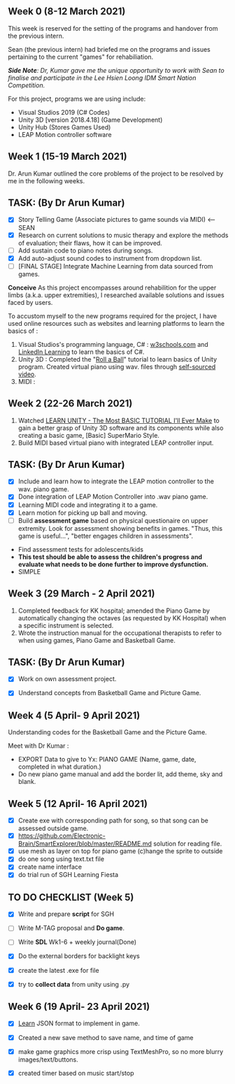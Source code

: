 ## Week 0 (8-12 March 2021) 
This week is reserved for the setting of the programs and handover from the previous intern.

Sean (the previous intern) had briefed me on the programs and issues pertaining to the current "games" for rehabiliation. 

***Side Note**: Dr, Kumar gave me the unique opportunity to work with Sean to finalise and participate in the Lee Hsien Loong IDM Smart Nation Competition.*

For this project, programs we are using include:
 - Visual Studios 2019 (C# Codes)
 - Unity 3D [version 2018.4.18] (Game Development)
 - Unity Hub (Stores Games Used)
 - LEAP Motion controller software

## Week 1 (15-19 March 2021)
Dr. Arun Kumar outlined the core problems of the project to be resolved by me in the following weeks.

## TASK: (By Dr Arun Kumar)
 - [x] Story Telling Game (Associate pictures to game sounds via MIDI) <-- SEAN
 - [x] Research on current solutions to music therapy and explore the methods of evaluation; their flaws, how it can be improved.
 - [ ] Add sustain code to piano notes during songs.
 - [x] Add auto-adjust sound codes to instrument from dropdown list.
 - [ ] [FINAL STAGE] Integrate Machine Learning from data sourced from games.

**Conceive**
As this project encompasses around rehabilition for the upper limbs (a.k.a. upper extremities), I researched available solutions and issues faced by users. 

To accustom myself to the new programs required for the project, I have used online resources such as websites and learning platforms to learn the basics of :  
1. Visual Studios's programming language, C# : [w3schools.com](https://www.w3schools.com/cs/default.asp) and [LinkedIn Learning](https://www.linkedin.com/learning/visual-studio-essential-training-05-code-editors/explore-the-default-editor-settings?u=2122804) to learn the basics of C#. 
2. Unity 3D : Completed the "[Roll a Ball](https://learn.unity.com/project/roll-a-ball)" tutorial to learn basics of Unity program. Created virtual piano using wav. files through [self-sourced video](https://www.youtube.com/watch?v=bkE1YSSdOLU).
3. MIDI : 

## Week 2 (22-26 March 2021)
1. Watched [LEARN UNITY - The Most BASIC TUTORIAL I'll Ever Make](https://www.youtube.com/watch?v=pwZpJzpE2lQ)  to gain a better grasp of Unity 3D software and its components while also creating a basic game, [Basic] SuperMario Style.
2. Build MIDI based virtual piano with integrated LEAP controller input.

## TASK: (By Dr Arun Kumar)
 - [x] Include and learn how to integrate the LEAP motion controller to the wav. piano game. 
 - [x] Done integration of LEAP Motion Controller into .wav piano game.
 - [x] Learning MIDI code and integrating it to a game.
 - [x] Learn motion for picking up ball and moving. 
 - [ ] Build **assessment game** based on physical questionaire on upper extremity. Look for assessment showing benefits in games. "Thus, this game is useful...", "better engages children in assessments".      
 - Find assessment tests for adolescents/kids 
 - **This test should be able to assess the children's progress and evaluate what needs to be done further to improve dysfunction.**
 - SIMPLE

 ## Week 3 (29 March - 2 April 2021)
 
1. Completed feedback for KK hospital; amended the Piano Game by automatically changing the octaves (as requested by KK Hospital) when a specific instrument is selected. 
2. Wrote the instruction manual for the occupational therapists to refer to when using games, Piano Game and Basketball Game. 

## TASK: (By Dr Arun Kumar)
 - [x] Work on own assessment project.
 - [x] Understand concepts from Basketball Game and Picture Game.


 ## Week 4 (5 April- 9 April 2021)
 Understanding codes for the Basketball Game and the Picture Game.
 
Meet with Dr Kumar : 
- EXPORT Data to give to Yx: PIANO GAME (Name, game, date, completed in what duration.)
- Do new piano game manual and add the border lit, add theme, sky and blank. 



 ## Week 5 (12 April- 16 April 2021)
 - [x] Create exe with corresponding path for song, so that song can be assessed outside game. 
 - [x] https://github.com/Electronic-Brain/SmartExplorer/blob/master/README.md solution for reading file.
 - [x] use mesh as layer on top for piano game (c)hange the sprite to outside
 - [x] do one song using text.txt file
 - [x] create name interface
 - [x] do trial run of SGH Learning Fiesta 

## TO DO CHECKLIST (Week 5)

 - [x] Write and prepare **script** for SGH 
 - [ ] Write M-TAG proposal and **Do game**.
 - [ ] Write **SDL** Wk1-6 + weekly journal(Done)
 - [x] Do the external borders for backlight keys
 - [x] create the latest .exe for file
 - [x] try to **collect data** from unity using .py



 ## Week 6 (19 April- 23 April 2021)
 
 - [x] [Learn](https://www.w3schools.com/js/js_json_syntax.asp) JSON format to implement in game.
 - [x] Created a new save method to save name, and time of game
 - [x] make game graphics more crisp using TextMeshPro, so no more blurry images/text/buttons.
 - [x] created timer based on music start/stop


<!--stackedit_data:
eyJoaXN0b3J5IjpbLTEzMDA1MzY2ODUsLTE2OTg5MzE1MjcsMT
g2ODc2NTg0MCwtMTAyNzY5NzY5MCwtNDYyNTkyODcxLC0xMDUz
NjQ0MzAzLC04NjA0MTQxNTAsOTUxMTgwNTEsOTU4ODE4NjcsMT
c4NjA2NTYzLDYxOTAyMzY1MSwxMzUxMjgwMjgxLC0xNzU5MjQy
NjI3LDE1NDU2NTU5NzUsMTQ0MzA1Mjk1NSwxNzc0ODk5NDYzLD
czNTcxNzYyNiw1NjM2ODk1MzMsLTg3NDI3MjAxNywzODY3Nzkz
NDldfQ==
-->